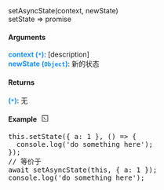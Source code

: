 <div><div id="setasyncstate" class="item-method-name" style="margin-top: -65px; padding-top: 65px;"><div class="item-method-name-area">setAsyncState(context, newState)</div></div><div class="item-method-content"><div>setState =&gt; promise</div><h4>Arguments</h4><div><strong style="color: #1890ff;">context</strong><strong style="color: #1890ff;"> (<code>*</code>)</strong><span>: [description]</span></div><div><strong style="color: #1890ff;">newState</strong><strong style="color: #1890ff;"> (<code>Object</code>)</strong><span>: 新的状态</span></div><h4>Returns</h4><span><strong style="color: #1890ff;">(<code>*</code>)</strong><span>: 无</span></span><h4><span>Example</span><i style="margin-left: 10px; cursor: pointer;" ariaLabel="图标: code" class="anticon anticon-code action-showREPL" data-funcname="setAsyncState" data-example="__@@__this.setState({ a: 1 }, () =&gt; {__@@__  console.log(&#39;do something here&#39;);__@@__});__@@__// 等价于__@@__await setAsyncState(this, { a: 1 });__@@__console.log(&#39;do something here&#39;);"><svg viewBox="64 64 896 896" focusable="false" class="" data-icon="code" width="1em" height="1em" fill="currentColor" aria-hidden="true"><path d="M516 673c0 4.4 3.4 8 7.5 8h185c4.1 0 7.5-3.6 7.5-8v-48c0-4.4-3.4-8-7.5-8h-185c-4.1 0-7.5 3.6-7.5 8v48zm-194.9 6.1l192-161c3.8-3.2 3.8-9.1 0-12.3l-192-160.9A7.95 7.95 0 0 0 308 351v62.7c0 2.4 1 4.6 2.9 6.1L420.7 512l-109.8 92.2a8.1 8.1 0 0 0-2.9 6.1V673c0 6.8 7.9 10.5 13.1 6.1zM880 112H144c-17.7 0-32 14.3-32 32v736c0 17.7 14.3 32 32 32h736c17.7 0 32-14.3 32-32V144c0-17.7-14.3-32-32-32zm-40 728H184V184h656v656z"></path></svg></i></h4><div style="display: none;">暂无</div><pre style="">
this.setState({ a: 1 }, () =&gt; {
  console.log(&#39;do something here&#39;);
});
// 等价于
await setAsyncState(this, { a: 1 });
console.log(&#39;do something here&#39;);</pre></div></div>
